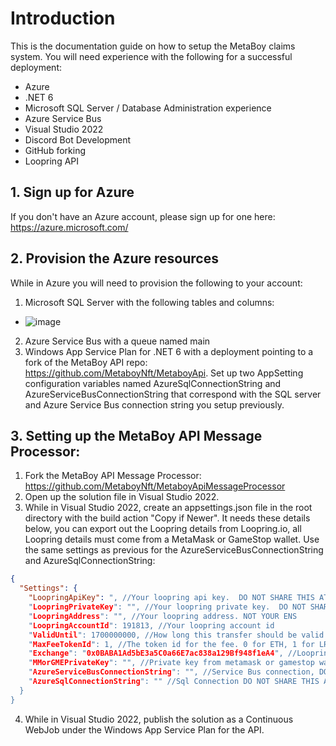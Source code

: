 # Introduction
This is the documentation guide on how to setup the MetaBoy claims system. You will need experience with the following for a successful deployment:

- Azure
- .NET 6
- Microsoft SQL Server / Database Administration experience
- Azure Service Bus
- Visual Studio 2022
- Discord Bot Development
- GitHub forking
- Loopring API

## 1. Sign up for Azure
If you don't have an Azure account, please sign up for one here: https://azure.microsoft.com/

## 2. Provision the Azure resources
While in Azure you will need to provision the following to your account:

1. Microsoft SQL Server with the following tables and columns:
- ![image](https://user-images.githubusercontent.com/5258063/202931174-3af41ea3-cdca-4143-b0a4-c735915e5fe1.png)
2. Azure Service Bus with a queue named main
3. Windows App Service Plan for .NET 6 with a deployment pointing to a fork of the MetaBoy API repo: https://github.com/MetaboyNft/MetaboyApi. Set up two AppSetting configuration variables named AzureSqlConnectionString and AzureServiceBusConnectionString that correspond with the SQL server and Azure Service Bus connection string you setup previously.

 ## 3. Setting up the MetaBoy API Message Processor:
1. Fork the MetaBoy API Message Processor: https://github.com/MetaboyNft/MetaboyApiMessageProcessor
2. Open up the solution file in Visual Studio 2022. 
3. While in Visual Studio 2022, create an appsettings.json file in the root directory with the build action "Copy if Newer". It needs these details below, you can export out the Loopring details from Loopring.io, all Loopring details must come from a MetaMask or GameStop wallet. Use the same settings as previous for the AzureServiceBusConnectionString and AzureSqlConnectionString:
```json
{
  "Settings": {
    "LoopringApiKey": ", //Your loopring api key.  DO NOT SHARE THIS AT ALL.
    "LoopringPrivateKey": "", //Your loopring private key.  DO NOT SHARE THIS AT ALL.
    "LoopringAddress": "", //Your loopring address. NOT YOUR ENS
    "LoopringAccountId": 191813, //Your loopring account id
    "ValidUntil": 1700000000, //How long this transfer should be valid for. Shouldn't have to change this value
    "MaxFeeTokenId": 1, //The token id for the fee. 0 for ETH, 1 for LRC
    "Exchange": "0x0BABA1Ad5bE3a5C0a66E7ac838a129Bf948f1eA4", //Loopring Exchange address,
    "MMorGMEPrivateKey": "", //Private key from metamask or gamestop wallet. DO NOT SHARE THIS AT ALL.
    "AzureServiceBusConnectionString": "", //Service Bus connection, DO NOT SHARE THIS AT ALL
    "AzureSqlConnectionString": "" //Sql Connection DO NOT SHARE THIS AT ALL
  }
}
```
4. While in Visual Studio 2022, publish the solution as a Continuous WebJob under the Windows App Service Plan for the API.  
